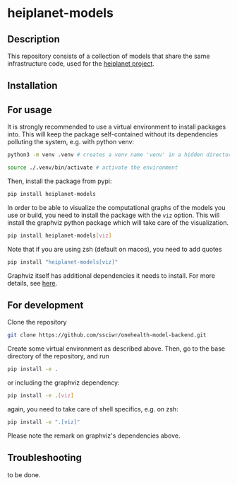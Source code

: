 # heiplanet-models 

## Description
This repository consists of a collection of models that share the same infrastructure code, used for the [heiplanet project](http://129.206.4.157/). 


## Installation 
## For usage
It is strongly recommended to use a virtual environment to install packages into. This will keep the package self-contained without its dependencies polluting the system, e.g. with python venv: 

```bash
python3 -m venv .venv # creates a venv name 'venv' in a hidden directory on unix 

source ./.venv/bin/activate # activate the environment
```

Then, install the package from pypi:
```bash 
pip install heiplanet-models 
```
In order to be able to visualize the computational graphs of the models you use or build, you need to install the package with the `viz` option. This will install the graphviz python package which will take care of the visualization. 

```bash
pip install heiplanet-models[viz]
```
Note that if you are using zsh (default on macos), you need to add quotes

```bash
pip install "heiplanet-models[viz]"
```
Graphviz itself has additional dependencies it needs to install. For more details, see [here](https://github.com/xflr6/graphviz?tab=readme-ov-file#installation). 

## For development 
Clone the repository 

```bash
git clone https://github.com/ssciwr/onehealth-model-backend.git
```
Create some virtual environment as described above.
Then, go to the base directory of the repository, and run 
```bash
pip install -e .
```
or including the graphviz dependency: 

```bash
pip install -e .[viz]
```
again, you need to take care of shell specifics, e.g. on zsh: 

```bash
pip install -e ".[viz]"
```
Please note the remark on graphviz's dependencies above.

## Troubleshooting
to be done.
